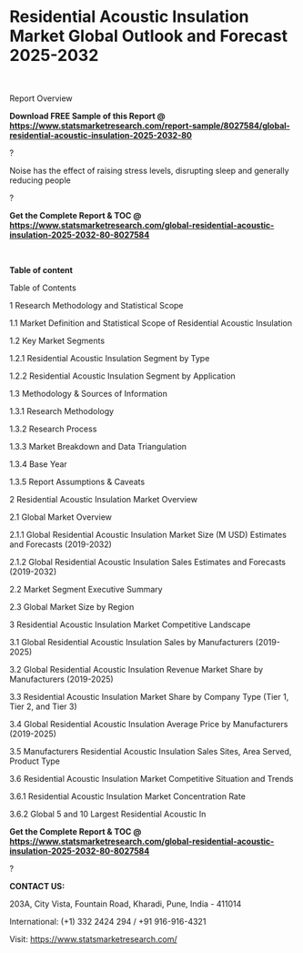 <h1>Residential Acoustic Insulation Market Global Outlook and Forecast 2025-2032</h1><br/><p>Report Overview</p>
 
 
 
 <div><b>Download FREE Sample of this Report @ <a href="https://www.statsmarketresearch.com/download-free-sample/8027584/global-residential-acoustic-insulation-2025-2032-80">https://www.statsmarketresearch.com/report-sample/8027584/global-residential-acoustic-insulation-2025-2032-80</a></b></div>
 
 
 
 <p>? </p>
 
 
 
 <p>Noise has the effect of raising stress levels, disrupting sleep and generally reducing people</p>
 
 
 
 <p>? </p>
 
 
 
 <div><b>Get the Complete Report & TOC @ <a href="https://www.statsmarketresearch.com/global-residential-acoustic-insulation-2025-2032-80-8027584">https://www.statsmarketresearch.com/global-residential-acoustic-insulation-2025-2032-80-8027584</a></b></div>
 
 
 
 <p><br />
 
 <b>Table of content</b></p>
 
 
 
 <p>Table of Contents<br />
 
 1 Research Methodology and Statistical Scope<br />
 
 1.1 Market Definition and Statistical Scope of Residential Acoustic Insulation<br />
 
 1.2 Key Market Segments<br />
 
 1.2.1 Residential Acoustic Insulation Segment by Type<br />
 
 1.2.2 Residential Acoustic Insulation Segment by Application<br />
 
 1.3 Methodology & Sources of Information<br />
 
 1.3.1 Research Methodology<br />
 
 1.3.2 Research Process<br />
 
 1.3.3 Market Breakdown and Data Triangulation<br />
 
 1.3.4 Base Year<br />
 
 1.3.5 Report Assumptions & Caveats<br />
 
 2 Residential Acoustic Insulation Market Overview<br />
 
 2.1 Global Market Overview<br />
 
 2.1.1 Global Residential Acoustic Insulation Market Size (M USD) Estimates and Forecasts (2019-2032)<br />
 
 2.1.2 Global Residential Acoustic Insulation Sales Estimates and Forecasts (2019-2032)<br />
 
 2.2 Market Segment Executive Summary<br />
 
 2.3 Global Market Size by Region<br />
 
 3 Residential Acoustic Insulation Market Competitive Landscape<br />
 
 3.1 Global Residential Acoustic Insulation Sales by Manufacturers (2019-2025)<br />
 
 3.2 Global Residential Acoustic Insulation Revenue Market Share by Manufacturers (2019-2025)<br />
 
 3.3 Residential Acoustic Insulation Market Share by Company Type (Tier 1, Tier 2, and Tier 3)<br />
 
 3.4 Global Residential Acoustic Insulation Average Price by Manufacturers (2019-2025)<br />
 
 3.5 Manufacturers Residential Acoustic Insulation Sales Sites, Area Served, Product Type<br />
 
 3.6 Residential Acoustic Insulation Market Competitive Situation and Trends<br />
 
 3.6.1 Residential Acoustic Insulation Market Concentration Rate<br />
 
 3.6.2 Global 5 and 10 Largest Residential Acoustic In</p>
 
 
 
 <div><b>Get the Complete Report & TOC @ <a href="https://www.statsmarketresearch.com/global-residential-acoustic-insulation-2025-2032-80-8027584">https://www.statsmarketresearch.com/global-residential-acoustic-insulation-2025-2032-80-8027584</a></b></div>
 
 
 
 <p>? </p>
 
 
 
 <p><b>CONTACT US:</b><br />
 
 203A, City Vista, Fountain Road, Kharadi, Pune, India - 411014<br />
 
 International: (+1) 332 2424 294 / +91 916-916-4321<br />
 
 Visit: <a href="https://www.statsmarketresearch.com/">https://www.statsmarketresearch.com/</a></p>